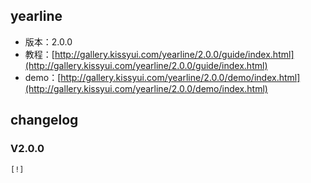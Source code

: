 ## yearline

* 版本：2.0.0
* 教程：[http://gallery.kissyui.com/yearline/2.0.0/guide/index.html](http://gallery.kissyui.com/yearline/2.0.0/guide/index.html)
* demo：[http://gallery.kissyui.com/yearline/2.0.0/demo/index.html](http://gallery.kissyui.com/yearline/2.0.0/demo/index.html)

## changelog

### V2.0.0

    [!]


